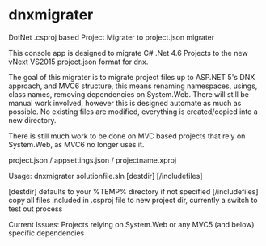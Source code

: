 # dnxmigrater
DotNet .csproj based Project Migrater to project.json migrater

This console app is designed to migrate C# .Net 4.6 Projects to the new vNext VS2015 project.json format for dnx. 

The goal of this migrater is to migrate project files up to ASP.NET 5's DNX approach, and MVC6 structure, 
this means renaming namespaces, usings, class names, removing dependencies on System.Web. There will still be manual work involved,
however this is designed automate as much as possible. No existing files are modified, everything is created/copied into a new directory.

There is still much work to be done on MVC based projects that rely on System.Web, as MVC6 no longer uses it.

project.json / appsettings.json / projectname.xproj

Usage:
    dnxmigrater solutionfile.sln [destdir] [/includefiles]
    
   [destdir] defaults to your %TEMP% directory if not specified
   [/includefiles] copy all files included in .csproj file to new project dir, currently a switch to test out process

Current Issues:
    Projects relying on System.Web or any MVC5 (and below) specific dependencies
    